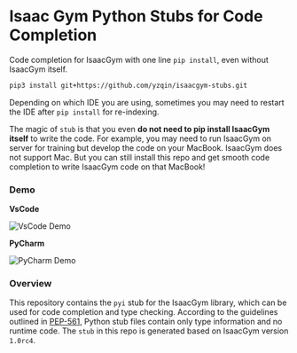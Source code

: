 Isaac Gym Python Stubs for Code Completion
==========================================

Code completion for IsaacGym with one line `pip install`, even without IsaacGym itself.

```bash
pip3 install git+https://github.com/yzqin/isaacgym-stubs.git
```

Depending on which IDE you are using, sometimes you may need to restart the IDE after `pip install` for re-indexing.

The magic of `stub` is that you even **do not need to pip install IsaacGym itself** to write the code.
For example, you may need to run IsaacGym on server for training but develop the code on your MacBook.
IsaacGym does not support Mac. But you can still install this repo and get smooth code completion to write IsaacGym
code on that MacBook!

### Demo

**VsCode**

![VsCode Demo](files/vscode.gif)

**PyCharm**

![PyCharm Demo](files/pycharm.gif)

### Overview

This repository contains the `pyi` stub for the IsaacGym library, which can be used for code completion and type
checking.
According to the guidelines outlined in [PEP-561](https://peps.python.org/pep-0561/), Python stub files contain only
type information and no runtime code.
The `stub` in this repo is generated based on IsaacGym version `1.0rc4`.
